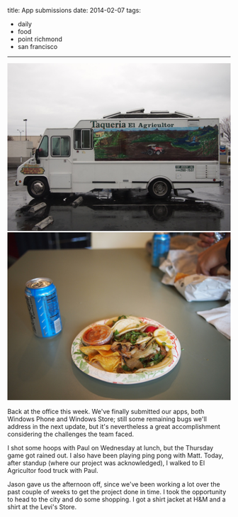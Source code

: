 title: App submissions
date: 2014-02-07
tags:
- daily
- food
- point richmond
- san francisco
---

![El Agricultor truck near the office.](/images/el-agricultor-1.jpg)
![Tacos from El Agricultor.](/images/el-agricultor-2.jpg)

Back at the office this week. We've finally submitted our apps, both Windows Phone and Windows Store; still some remaining bugs we'll address in the next update, but it's nevertheless a great accomplishment considering the challenges the team faced.

I shot some hoops with Paul on Wednesday at lunch, but the Thursday game got rained out. I also have been playing ping pong with Matt. Today, after standup (where our project was acknowledged), I walked to El Agricultor food truck with Paul.

Jason gave us the afternoon off, since we've been working a lot over the past couple of weeks to get the project done in time. I took the opportunity to head to the city and do some shopping. I got a shirt jacket at H&M and a shirt at the Levi's Store.
